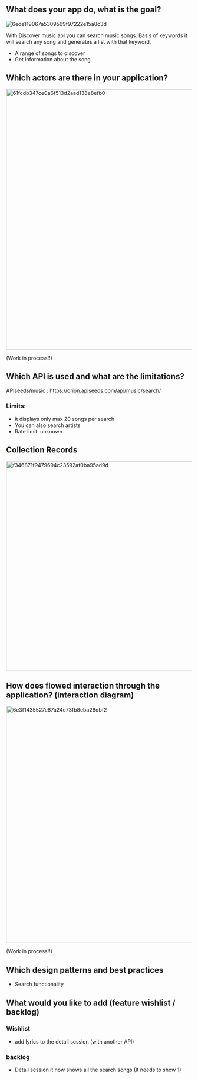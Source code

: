

## What does your app do, what is the goal?

![6ede119067a5309569f97222e15a8c3d](https://user-images.githubusercontent.com/43183768/74226067-28c84e80-4cbc-11ea-8fca-dd4eae058378.jpg)

With Discover music api you can search music songs. Basis of keywords it will search any song and generates a list with that keyword. 

* A range of songs to discover
* Get information about the song

## Which actors are there in your application? 

<img width="706" alt="61fcdb347ce0a6f513d2aad138e8efb0" src="https://user-images.githubusercontent.com/43183768/74226997-cf611f00-4cbd-11ea-91e8-9310f6a75e66.png">


(Work in process!!)

## Which API is used and what are the limitations? 

APIseeds/music :  https://orion.apiseeds.com/api/music/search/ 

### Limits:
* it displays only max 20 songs per search
* You can also search artists 
* Rate limit: unknown

## Collection Records

<img width="567" alt="f346871f9479694c23592af0ba95ad9d" src="https://user-images.githubusercontent.com/43183768/74240204-bf573880-4cd9-11ea-9163-ec72fe4c0e58.png">

## How does flowed interaction through the application? (interaction diagram)

<img width="642" alt="6e3f1435527e67a24e73fb8eba28dbf2" src="https://user-images.githubusercontent.com/43183768/74242102-989b0100-4cdd-11ea-838a-e40cecfec867.png">

(Work in process!!)

## Which design patterns and best practices
* Search functionality

## What would you like to add (feature wishlist / backlog)

### Wishlist
* add lyrics to the detail session (with another API)

### backlog
* Detail session it now shows all the search songs (It needs to show 1)



